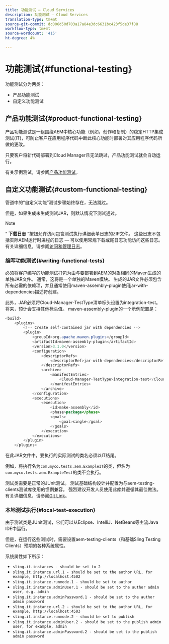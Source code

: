 ```yaml
---
title: 功能测试 — Cloud Services
description: 功能测试 — Cloud Services
translation-type: tm+mt
source-git-commit: dc006d50d703a17a84e3dc6631bc423f5de37f88
workflow-type: tm+mt
source-wordcount: '415'
ht-degree: 4%

---
```



# 功能测试{#functional-testing}

功能测试分为两类：

* 产品功能测试
* 自定义功能测试

## 产品功能测试{#product-functional-testing}

产品功能测试是一组围绕AEM中核心功能（例如，创作和复制）的稳定HTTP集成测试(IT)，可防止客户在应用程序代码中断此核心功能时部署对其应用程序代码所做的更改。

只要客户将新代码部署到Cloud Manager且无法跳过，产品功能测试就会自动运行。

有关示例测试，请参阅[产品功能测试](https://github.com/adobe/aem-test-samples/tree/aem-cloud/smoke)。

## 自定义功能测试{#custom-functional-testing}

管道中的“自定义功能”测试步骤始终存在，无法跳过。

但是，如果生成未生成测试JAR，则默认情况下测试通过。

>[!NOTE]
>“ **下载日志** ”按钮允许访问包含测试执行详细表单日志的ZIP文件。 这些日志不包括实际AEM运行时进程的日志 — 可以使用常规下载或尾日志功能访问这些日志。 有关详细信息，请参阅[访问和管理日志](/help/implementing/cloud-manager/manage-logs.md)。


### 编写功能测试{#writing-functional-tests}

必须将客户编写的功能测试打包为由与要部署到AEM的对象相同的Maven生成的单独JAR文件。 通常，这将是一个单独的Maven模块。 生成的JAR文件必须包含所有必需的依赖项，并且通常使用maven-assembly-plugin使用jar-with-dependencies描述符创建。

此外，JAR必须将Cloud-Manager-TestType清单标头设置为integration-test。 将来，预计会支持其他标头值。 maven-assembly-plugin的一个示例配置是：

```java
<build>
    <plugins>
        <!-- Create self-contained jar with dependencies -->
        <plugin>
            <groupId>org.apache.maven.plugins</groupId>
            <artifactId>maven-assembly-plugin</artifactId>
            <version>3.1.0</version>
            <configuration>
                <descriptorRefs>
                    <descriptorRef>jar-with-dependencies</descriptorRef>
                </descriptorRefs>
                <archive>
                    <manifestEntries>
                        <Cloud-Manager-TestType>integration-test</Cloud-Manager-TestType>
                    </manifestEntries>
                </archive>
            </configuration>
            <executions>
                <execution>
                    <id>make-assembly</id>
                    <phase>package</phase>
                    <goals>
                        <goal>single</goal>
                    </goals>
                </execution>
            </executions>
        </plugin>
    </plugins>
```

在此JAR文件中，要执行的实际测试的类名必须以IT结尾。

例如，将执行名为`com.myco.tests.aem.ExampleIT`的类，但名为`com.myco.tests.aem.ExampleTest`的类不会执行。

测试类需要是正常的JUnit测试。 测试基础结构设计并配置为与aem-testing-clients测试库使用的惯例兼容。 强烈建议开发人员使用此库并遵循其最佳做法。 有关详细信息，请参阅[Git Link](https://github.com/adobe/aem-testing-clients)。

### 本地测试执行{#local-test-execution}

由于测试类是JUnit测试，它们可以从Eclipse、IntelliJ、NetBeans等主流Java IDE中运行。

但是，在运行这些测试时，需要设置aem-testing-clients（和基础Sling Testing Clients）预期的各种系统属性。

系统属性如下所示：

* `sling.it.instances - should be set to 2`
* `sling.it.instance.url.1 - should be set to the author URL, for example, http://localhost:4502`
* `sling.it.instance.runmode.1 - should be set to author`
* `sling.it.instance.adminUser.1 - should be set to the author admin user, e.g. admin`
* `sling.it.instance.adminPassword.1 - should be set to the author admin password`
* `sling.it.instance.url.2 - should be set to the author URL, for example, http://localhost:4503`
* `sling.it.instance.runmode.2 - should be set to publish`
* `sling.it.instance.adminUser.2 - should be set to the publish admin user, for example, admin`
* `sling.it.instance.adminPassword.2 - should be set to the publish admin password`

